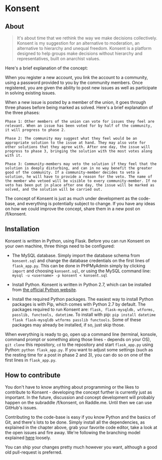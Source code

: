 # Konsent

## About

> It's about time that we rethink the way we make decisions collectively. Konsent is my suggestion for an alternative to moderation, an alternative to hierarchy and unequal freedom. Konsent is a platform designed to help groups make decisions without hierarchy and representatives, built on anarchist values.

Here's a brief explanation of the concept:

When you register a new account, you link the account to a community, using a password provided to you by the community members. Once registered, you are given the ability to post new issues as well as participate in solving existing issues.

When a new issue is posted by a member of the union, it goes through three phases before being marked as solved. Here's a brief explanation of the three phases:

    Phase 1: Other members of the union can vote for issues they feel are relevant. When an issue has been voted for by half of the community, it will progress to phase 2.

    Phase 2: The community may suggest what they feel would be an appropriate solution to the issue at hand. They may also vote for other solutions that they agree with. After one day, the issue will progress to phase 3, bringing the solution with the most votes along with it.

    Phase 3: Community-members may veto the solution if they feel that the solution is deeply disturbing, and can in no way benefit the greater good of the community. If a community-member decides to veto a solution, he will have to provide a reason for the veto. The name of the member who vetoed will be visible to every community-member. If no veto has been put in place after one day, the issue will be marked as solved, and the solution will be carried out.

The concept of Konsent is just as much under development as the code-base, and everything is potentially subject to change. If you have any ideas on how we could improve the concept, share them in a new post on /f/konsent.

## Installation

Konsent is written in Python, using Flask. Before you can run Konsent on your own machine, three things need to be configured:

- The MySQL database. Simply import the database schema from `konsent.sql` and change the database credentials on the first lines of `flask_app.py`. This can be done in PHPMyAdmin simply by clicking `import` and choosing `konsent.sql`, or using the MySQL command line: `mysql -u <username> -p konsent < konsent.sql`

- Install Python. Konsent is written in Python 2.7, which can be installed from [the official Python website](https://www.python.org/ftp/python/2.7.14/Python-2.7.14.tar.xz).

- Install the required Python packages. The easiest way to install Python packages is with Pip, which comes with Python 2.7 by default. The packages required to run Konsent are: `flask, flask-mysqldb, wtforms, passlib, functools, datetime`. To install with pip: `pip install datetime flask flask-mysqldb wtforms passlib functools`. Some of these packages may already be installed, if so, just skip those.

When everything is ready to go, open up a command line (terminal, konsole, command prompt or something along those lines - depends on your OS), `git clone` this repository, `cd` to the repository and start `flask_app.py` using Python: `python flask_app.py`. If you want to adjust some settings (such as the resting time for a post in phase 2 and 3), you can do so on one of the first lines in `flask_app.py`.

## How to contribute

You don't have to know anything about programming or the likes to contribute to Konsent - developing the concept further is currently just as important. In the future, discussion and concept development will probably happen on the subraddle /f/konsent, on Raddle.me. Until then we can use GitHub's issues.

Contributing to the code-base is easy if you know Python and the basics of Git, and there's lots to be done. Simply install all the dependencies, as explained in the chapter above, grab your favorite code editor, take a look at the open issues and fire away. We're following the branching model explained [here](https://nvie.com/posts/a-successful-git-branching-model/) loosely.

You can ship your changes pretty much however you want, although a good old pull-request is preferred.
